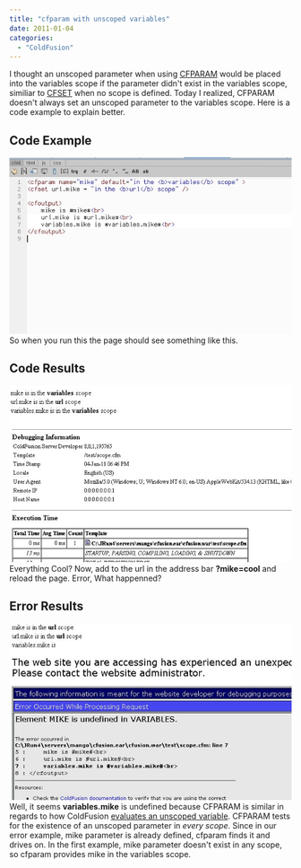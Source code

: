 ```yaml
---
title: "cfparam with unscoped variables"
date: 2011-01-04
categories: 
  - "ColdFusion"
---
```


I thought an unscoped parameter when using [CFPARAM](http://help.adobe.com/en_US/ColdFusion/9.0/CFMLRef/WSc3ff6d0ea77859461172e0811cbec22c24-7faf.html) would be placed into the variables scope if the parameter didn't exist in the variables scope, similiar to [CFSET](http://help.adobe.com/en_US/ColdFusion/9.0/CFMLRef/WSc3ff6d0ea77859461172e0811cbec22c24-7ffd.html) when no scope is defined. Today I realized, CFPARAM doesn't always set an unscoped parameter to the variables scope. Here is a code example to explain better.

## Code Example

![](images/scope0.jpg) So when you run this the page should see something like this.

## Code Results

![](images/scope1.jpg) Everything Cool? Now, add to the url in the address bar **?mike=cool** and reload the page. Error, What happenned?

## Error Results

![](images/scope2.jpg) Well, it seems **variables.mike** is undefined because CFPARAM is similar in regards to how ColdFusion [evaluates an unscoped variable](http://help.adobe.com/en_US/ColdFusion/9.0/Developing/WSc3ff6d0ea77859461172e0811cbec09af4-7fdf.html). CFPARAM tests for the existence of an unscoped parameter in _every scope_. Since in our error example, mike parameter is already defined, cfparam finds it and drives on. In the first example, mike parameter doesn't exist in any scope, so cfparam provides mike in the variables scope.
